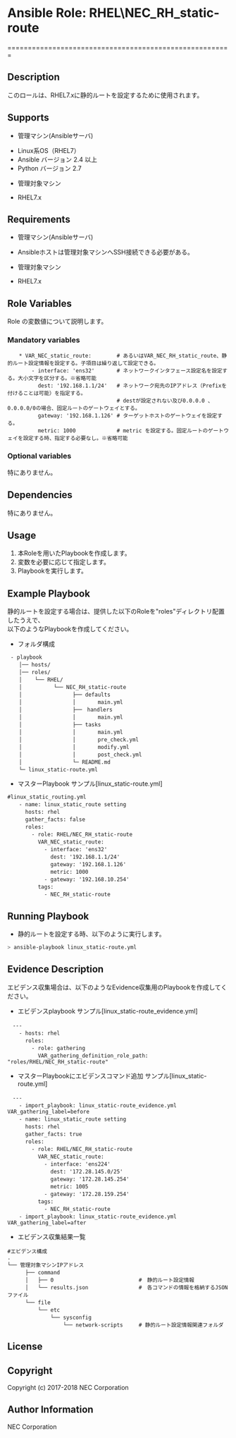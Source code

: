 # Ansible Role: RHEL\NEC\_RH\_static-route
=======================================================

## Description
このロールは、RHEL7.xに静的ルートを設定するために使用されます。

## Supports

- 管理マシン(Ansibleサーバ)
 * Linux系OS（RHEL7）
 * Ansible バージョン 2.4 以上  
 * Python バージョン 2.7  
- 管理対象マシン  
 * RHEL7.x  

## Requirements
- 管理マシン(Ansibleサーバ)
 * Ansibleホストは管理対象マシンへSSH接続できる必要がある。
- 管理対象マシン
 * RHEL7.x

## Role Variables
Role の変数値について説明します。

### Mandatory variables
~~~
　  * VAR_NEC_static_route:        # あるいはVAR_NEC_RH_static_route、静的ルート設定情報を設定する。子項目は繰り返して設定できる。
　      - interface: 'ens32'       # ネットワークインタフェース設定名を設定する。大小文字を区分する。※省略可能
　        dest: '192.168.1.1/24'   # ネットワーク宛先のIPアドレス（Prefixを付けることは可能）を指定する。
　                                 # destが設定されない及び0.0.0.0 、0.0.0.0/0の場合、固定ルートのゲートウェイとする。
　        gateway: '192.168.1.126' # ターゲットホストのゲートウェイを設定する。
　        metric: 1000             # metric を設定する。固定ルートのゲートウェイを設定する時、指定する必要なし。※省略可能
~~~

### Optional variables  

特にありません。

## Dependencies  

特にありません。

## Usage  

1. 本Roleを用いたPlaybookを作成します。
2. 変数を必要に応じて指定します。
3. Playbookを実行します。

## Example Playbook

静的ルートを設定する場合は、提供した以下のRoleを"roles"ディレクトリ配置したうえで、  
以下のようなPlaybookを作成してください。  

- フォルダ構成  
~~~
 - playbook
　  │── hosts/
　  │── roles/
　  │    └── RHEL/
　  │          └── NEC_RH_static-route
　  │                ├── defaults
　  │                │       main.yml
　  │                ├──　handlers
　  │                │       main.yml
　  │                ├── tasks
　  │                │       main.yml
　  │                │       pre_check.yml
　  │                │       modify.yml
　  │                │       post_check.yml
　  │                └─ README.md
　  └─ linux_static-route.yml
~~~

- マスターPlaybook サンプル[linux\_static-route.yml]  
~~~
#linux_static_routing.yml 
　  - name: linux_static_route setting  
　    hosts: rhel
　    gather_facts: false
　    roles:
　      - role: RHEL/NEC_RH_static-route
　        VAR_NEC_static_route: 
　          - interface: 'ens32'
　            dest: '192.168.1.1/24' 
　            gateway: '192.168.1.126'
　            metric: 1000
　          - gateway: '192.168.10.254'
　        tags: 
　          - NEC_RH_static-route
~~~

## Running Playbook

- 静的ルートを設定する時、以下のように実行します。

~~~sh
> ansible-playbook linux_static-route.yml
~~~

## Evidence Description

エビデンス収集場合は、以下のようなEvidence収集用のPlaybookを作成してください。  

- エビデンスplaybook サンプル[linux\_static-route_evidence.yml]
~~~
　---
　  - hosts: rhel
　    roles:
　      - role: gathering
　        VAR_gathering_definition_role_path: "roles/RHEL/NEC_RH_static-route"
~~~

- マスターPlaybookにエビデンスコマンド追加 サンプル[linux_static-route.yml]
~~~
　---
　  - import_playbook: linux_static-route_evidence.yml VAR_gathering_label=before
　  - name: linux_static_route setting
　    hosts: rhel
　    gather_facts: true
　    roles:
　      - role: RHEL/NEC_RH_static-route
　        VAR_NEC_static_route:
　          - interface: 'ens224'
　            dest: '172.28.145.0/25'
　            gateway: '172.28.145.254'
　            metric: 1005
　          - gateway: '172.28.159.254'
　        tags:
　          - NEC_RH_static-route
　  - import_playbook: linux_static-route_evidence.yml VAR_gathering_label=after
~~~

- エビデンス収集結果一覧
~~~
#エビデンス構成
.
└── 管理対象マシンIPアドレス
　    ├── command
　    │   ├── 0                           #　静的ルート設定情報
　    │   └── results.json                #　各コマンドの情報を格納するJSONファイル
　    └── file
　        └── etc
　            └── sysconfig
　                └── network-scripts     # 静的ルート設定情報関連フォルダ
~~~

## License

## Copyright

Copyright (c) 2017-2018 NEC Corporation

## Author Information

NEC Corporation
